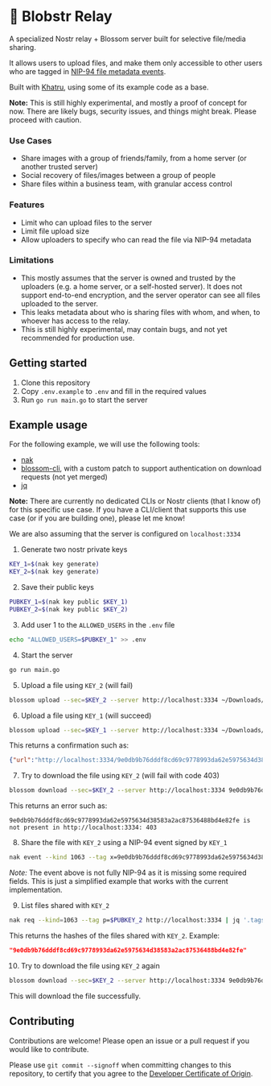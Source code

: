 🫧 Blobstr Relay
=================

A specialized Nostr relay + Blossom server built for selective file/media sharing.

It allows users to upload files, and make them only accessible to other users who are tagged in [NIP-94 file metadata events](https://github.com/nostr-protocol/nips/blob/master/94.md).

Built with [Khatru](https://github.com/fiatjaf/khatru), using some of its example code as a base.


**Note:** This is still highly experimental, and mostly a proof of concept for now. There are likely bugs, security issues, and things might break. Please proceed with caution.

### Use Cases

- Share images with a group of friends/family, from a home server (or another trusted server)
- Social recovery of files/images between a group of people
- Share files within a business team, with granular access control

### Features

- Limit who can upload files to the server
- Limit file upload size
- Allow uploaders to specify who can read the file via NIP-94 metadata

### Limitations

- This mostly assumes that the server is owned and trusted by the uploaders (e.g. a home server, or a self-hosted server). It does not support end-to-end encryption, and the server operator can see all files uploaded to the server.
- This leaks metadata about who is sharing files with whom, and when, to whoever has access to the relay.
- This is still highly experimental, may contain bugs, and not yet recommended for production use.

## Getting started

1. Clone this repository
2. Copy `.env.example` to `.env` and fill in the required values
3. Run `go run main.go` to start the server

## Example usage

For the following example, we will use the following tools:
- [nak](https://github.com/fiatjaf/nak)
- [blossom-cli](https://git.fiatjaf.com/blossom), with a custom patch to support authentication on download requests (not yet merged)
- [jq](https://jqlang.org)

**Note:** There are currently no dedicated CLIs or Nostr clients (that I know of) for this specific use case. If you have a CLI/client that supports this use case (or if you are building one), please let me know!

We are also assuming that the server is configured on `localhost:3334`

1. Generate two nostr private keys

```sh
KEY_1=$(nak key generate)
KEY_2=$(nak key generate)
```

2. Save their public keys

```sh
PUBKEY_1=$(nak key public $KEY_1)
PUBKEY_2=$(nak key public $KEY_2)
```

3. Add user 1 to the `ALLOWED_USERS` in the `.env` file

```sh
echo "ALLOWED_USERS=$PUBKEY_1" >> .env
```

4. Start the server

```sh
go run main.go
```

5. Upload a file using `KEY_2` (will fail)

```sh
blossom upload --sec=$KEY_2 --server http://localhost:3334 ~/Downloads/icon.png
```

6. Upload a file using `KEY_1` (will succeed)

```sh
blossom upload --sec=$KEY_1 --server http://localhost:3334 ~/Downloads/icon.png
```

This returns a confirmation such as:

```json
{"url":"http://localhost:3334/9e0db9b76dddf8cd69c9778993da62e5975634d38583a2ac87536488bd4e82fe.png","sha256":"9e0db9b76dddf8cd69c9778993da62e5975634d38583a2ac87536488bd4e82fe","size":2534522,"type":"image/png","uploaded":1741135365}
```

7. Try to download the file using `KEY_2` (will fail with code 403)

```sh
blossom download --sec=$KEY_2 --server http://localhost:3334 9e0db9b76dddf8cd69c9778993da62e5975634d38583a2ac87536488bd4e82fe > ~/Downloads/download.png
```

This returns an error such as:

```
9e0db9b76dddf8cd69c9778993da62e5975634d38583a2ac87536488bd4e82fe is not present in http://localhost:3334: 403
```

8. Share the file with `KEY_2` using a NIP-94 event signed by `KEY_1`

```sh
nak event --kind 1063 --tag x=9e0db9b76dddf8cd69c9778993da62e5975634d38583a2ac87536488bd4e82fe --tag p=$PUBKEY_2 --sec $KEY_1 ws://localhost:3334
```

_Note:_ The event above is not fully NIP-94 as it is missing some required fields. This is just a simplified example that works with the current implementation.

9. List files shared with `KEY_2`

```sh
nak req --kind=1063 --tag p=$PUBKEY_2 http://localhost:3334 | jq '.tags[] | select(.[0] == "x") | .[1]'
```

This returns the hashes of the files shared with `KEY_2`. Example:

```json
"9e0db9b76dddf8cd69c9778993da62e5975634d38583a2ac87536488bd4e82fe"
```

10. Try to download the file using `KEY_2` again

```sh
blossom download --sec=$KEY_2 --server http://localhost:3334 9e0db9b76dddf8cd69c9778993da62e5975634d38583a2ac87536488bd4e82fe > ~/Downloads/download.png
```

This will download the file successfully.

## Contributing

Contributions are welcome! Please open an issue or a pull request if you would like to contribute.

Please use `git commit --signoff` when committing changes to this repository, to certify that you agree to the [Developer Certificate of Origin](DCO.txt).
